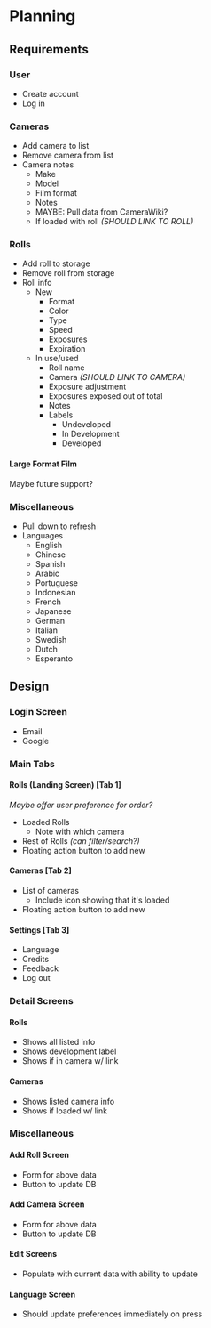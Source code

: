 # Planning

## Requirements

### User
* Create account
* Log in

### Cameras
* Add camera to list
* Remove camera from list
* Camera notes
  * Make
  * Model
  * Film format
  * Notes
  * MAYBE: Pull data from CameraWiki?
  * If loaded with roll *(SHOULD LINK TO ROLL)*

### Rolls
* Add roll to storage
* Remove roll from storage
* Roll info
  * New
    * Format
    * Color
    * Type
    * Speed
    * Exposures
    * Expiration
  * In use/used
    * Roll name
    * Camera *(SHOULD LINK TO CAMERA)*
    * Exposure adjustment
    * Exposures exposed out of total
    * Notes
    * Labels
      * Undeveloped
      * In Development
      * Developed

#### Large Format Film
Maybe future support?

### Miscellaneous
* Pull down to refresh
* Languages
  * English
  * Chinese
  * Spanish
  * Arabic
  * Portuguese
  * Indonesian
  * French
  * Japanese
  * German
  * Italian
  * Swedish
  * Dutch
  * Esperanto

## Design

### Login Screen
* Email
* Google

### Main Tabs

#### Rolls (Landing Screen) [Tab 1]
*Maybe offer user preference for order?*
* Loaded Rolls
  * Note with which camera
* Rest of Rolls *(can filter/search?)*
* Floating action button to add new

#### Cameras [Tab 2]
* List of cameras
  * Include icon showing that it's loaded
* Floating action button to add new

#### Settings [Tab 3]
* Language
* Credits
* Feedback
* Log out

### Detail Screens

#### Rolls
* Shows all listed info
* Shows development label
* Shows if in camera w/ link

#### Cameras
* Shows listed camera info
* Shows if loaded w/ link

### Miscellaneous

#### Add Roll Screen
* Form for above data
* Button to update DB

#### Add Camera Screen
* Form for above data
* Button to update DB

#### Edit Screens
* Populate with current data with ability to update

#### Language Screen
* Should update preferences immediately on press